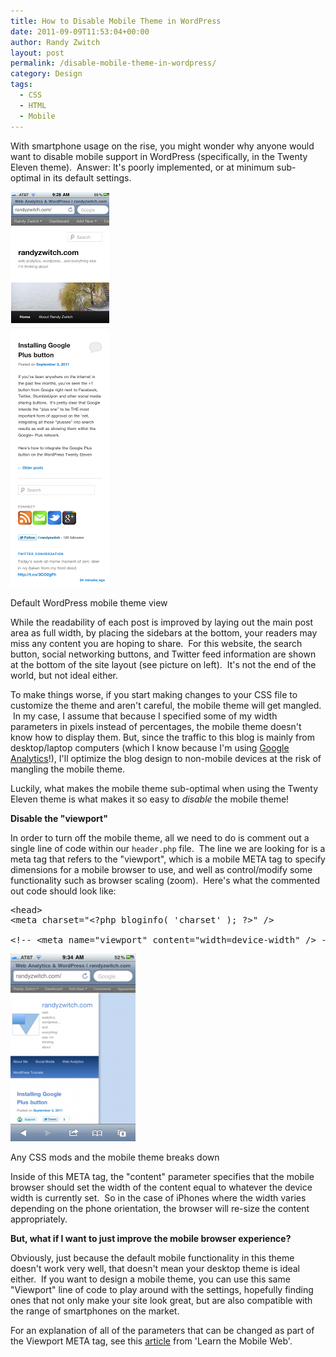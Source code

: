 ```yaml
---
title: How to Disable Mobile Theme in WordPress
date: 2011-09-09T11:53:04+00:00
author: Randy Zwitch
layout: post
permalink: /disable-mobile-theme-in-wordpress/
category: Design
tags:
  - CSS
  - HTML
  - Mobile
---
```

With smartphone usage on the rise, you might wonder why anyone would want to disable mobile support in WordPress (specifically, in the Twenty Eleven theme).  Answer: It's poorly implemented, or at minimum sub-optimal in its default settings.

![wordpress-mobile](/wp-content/uploads/2011/09/wordpress-mobile.png)

<p class="wp-caption-text">
Default WordPress mobile theme view
</p>

While the readability of each post is improved by laying out the main post area as full width, by placing the sidebars at the bottom, your readers may miss any content you are hoping to share.  For this website, the search button, social networking buttons, and Twitter feed information are shown at the bottom of the site layout (see picture on left).  It's not the end of the world, but not ideal either.

To make things worse, if you start making changes to your CSS file to customize the theme and aren't careful, the mobile theme will get mangled.  In my case, I assume that because I specified some of my width parameters in pixels instead of percentages, the mobile theme doesn't know how to display them. But, since the traffic to this blog is mainly from desktop/laptop computers (which I know because I'm using <a title="WordPress Stats or Google Analytics?  Yes!" href="http://randyzwitch.com/2011/07/wordpress-stats-or-google-analytics/" target="_blank">Google Analytics</a>!), I'll optimize the blog design to non-mobile devices at the risk of mangling the mobile theme.

Luckily, what makes the mobile theme sub-optimal when using the Twenty Eleven theme is what makes it so easy to _disable_ the mobile theme!

**Disable the "viewport"**

In order to turn off the mobile theme, all we need to do is comment out a single line of code within our `header.php` file.  The line we are looking for is a meta tag that refers to the "viewport", which is a mobile META tag to specify dimensions for a mobile browser to use, and well as control/modify some functionality such as browser scaling (zoom).  Here's what the commented out code should look like:

<pre>&lt;head&gt;
&lt;meta charset="&lt;?php bloginfo( 'charset' ); ?&gt;" /&gt;

&lt;!-- &lt;meta name="viewport" content="width=device-width" /&gt; --&gt;</pre>

![css-modifications-ruin-wordpress-mobile-theme](/wp-content/uploads/2011/09/css-modifications-ruin-wordpress-mobile-theme-200x300.png)

<p class="wp-caption-text">
Any CSS mods and the mobile theme breaks down
</p>

Inside of this META tag, the "content" parameter specifies that the mobile browser should set the width of the content equal to whatever the device width is currently set.  So in the case of iPhones where the width varies depending on the phone orientation, the browser will re-size the content appropriately.

**But, what if I want to just improve the mobile browser experience?**

Obviously, just because the default mobile functionality in this theme doesn't work very well, that doesn't mean your desktop theme is ideal either.  If you want to design a mobile theme, you can use this same "Viewport" line of code to play around with the settings, hopefully finding ones that not only make your site look great, but are also compatible with the range of smartphones on the market.

For an explanation of all of the parameters that can be changed as part of the Viewport META tag, see this [article](http://learnthemobileweb.com/2009/07/mobile-meta-tags/ "Viewport META tag explanation") from 'Learn the Mobile Web'.
